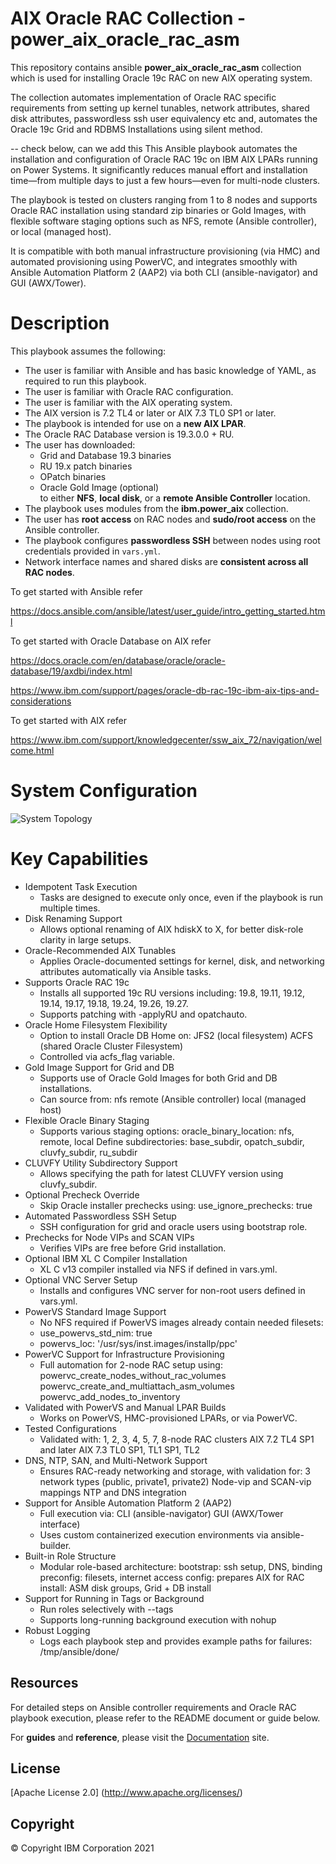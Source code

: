 <!-- This should be the location of the title of the repository, normally the short name -->
# AIX Oracle RAC Collection - power_aix_oracle_rac_asm

This repository contains ansible **power_aix_oracle_rac_asm** collection which is used for installing Oracle 19c RAC on new AIX operating system.

The collection automates implementation of Oracle RAC specific requirements from setting up kernel tunables, network attributes, shared disk attributes, passwordless ssh user equivalency etc and, automates the Oracle 19c Grid and RDBMS Installations using silent method.

-- check below, can we add this 
This Ansible playbook automates the installation and configuration of Oracle RAC 19c on IBM AIX LPARs running on Power Systems. It significantly reduces manual effort and installation time—from multiple days to just a few hours—even for multi-node clusters.

The playbook is tested on clusters ranging from 1 to 8 nodes and supports Oracle RAC installation using standard zip binaries or Gold Images, with flexible software staging options such as NFS, remote (Ansible controller), or local (managed host).

It is compatible with both manual infrastructure provisioning (via HMC) and automated provisioning using PowerVC, and integrates smoothly with Ansible Automation Platform 2 (AAP2) via both CLI (ansible-navigator) and GUI (AWX/Tower).

# Description

This playbook assumes the following:

- The user is familiar with Ansible and has basic knowledge of YAML, as required to run this playbook.
- The user is familiar with Oracle RAC configuration.
- The user is familiar with the AIX operating system.
- The AIX version is 7.2 TL4 or later or AIX 7.3 TL0 SP1 or later.  
- The playbook is intended for use on a **new AIX LPAR**.
- The Oracle RAC Database version is 19.3.0.0 + RU.
- The user has downloaded:
  - Grid and Database 19.3 binaries
  - RU 19.x patch binaries
  - OPatch binaries
  - Oracle Gold Image (optional)  
  to either **NFS**, **local disk**, or a **remote Ansible Controller** location.
- The playbook uses modules from the **ibm.power_aix** collection.
- The user has **root access** on RAC nodes and **sudo/root access** on the Ansible controller.
- The playbook configures **passwordless SSH** between nodes using root credentials provided in `vars.yml`.
- Network interface names and shared disks are **consistent across all RAC nodes**.

To get started with Ansible refer

https://docs.ansible.com/ansible/latest/user_guide/intro_getting_started.html

To get started with Oracle Database on AIX refer

https://docs.oracle.com/en/database/oracle/oracle-database/19/axdbi/index.html

https://www.ibm.com/support/pages/oracle-db-rac-19c-ibm-aix-tips-and-considerations

To get started with AIX refer

https://www.ibm.com/support/knowledgecenter/ssw_aix_72/navigation/welcome.html



# System Configuration

![System Topology](https://github.com/sudhisk/power-aix-oracle-rac-asm/blob/development/pics/System_Configuration.png)

# Key Capabilities

-  Idempotent Task Execution
   - Tasks are designed to execute only once, even if the playbook is run multiple times.
-  Disk Renaming Support
   - Allows optional renaming of AIX hdiskX to <prefix>X, for better disk-role clarity in large setups.
-  Oracle-Recommended AIX Tunables
   - Applies Oracle-documented settings for kernel, disk, and networking attributes automatically via Ansible tasks.
-  Supports Oracle RAC 19c
   - Installs all supported 19c RU versions including:
     19.8, 19.11, 19.12, 19.14, 19.17, 19.18, 19.24, 19.26, 19.27.
   - Supports patching with -applyRU and opatchauto.
-  Oracle Home Filesystem Flexibility
   - Option to install Oracle DB Home on:
       JFS2 (local filesystem)
       ACFS (shared Oracle Cluster Filesystem)
   - Controlled via acfs_flag variable.
-  Gold Image Support for Grid and DB
   - Supports use of Oracle Gold Images for both Grid and DB installations.
   - Can source from:
	nfs
	remote (Ansible controller)
	local (managed host)
-  Flexible Oracle Binary Staging
   - Supports various staging options:
	oracle_binary_location: nfs, remote, local
	Define subdirectories: base_subdir, opatch_subdir, cluvfy_subdir, ru_subdir
-  CLUVFY Utility Subdirectory Support
   - Allows specifying the path for latest CLUVFY version using cluvfy_subdir.
-  Optional Precheck Override
   - Skip Oracle installer prechecks using:
  	 use_ignore_prechecks: true
-  Automated Passwordless SSH Setup
   - SSH configuration for grid and oracle users using bootstrap role.
-  Prechecks for Node VIPs and SCAN VIPs
   - Verifies VIPs are free before Grid installation.
-  Optional IBM XL C Compiler Installation
   - XL C v13 compiler installed via NFS if defined in vars.yml.
-  Optional VNC Server Setup
   - Installs and configures VNC server for non-root users defined in vars.yml.
-  PowerVS Standard Image Support
   - No NFS required if PowerVS images already contain needed filesets:
   - use_powervs_std_nim: true
   - powervs_loc: '/usr/sys/inst.images/installp/ppc'
-  PowerVC Support for Infrastructure Provisioning
   - Full automation for 2-node RAC setup using:
	 powervc_create_nodes_without_rac_volumes
	 powervc_create_and_multiattach_asm_volumes
	 powervc_add_nodes_to_inventory
-  Validated with PowerVS and Manual LPAR Builds
   - Works on PowerVS, HMC-provisioned LPARs, or via PowerVC.
-  Tested Configurations
   - Validated with:
	 1, 2, 3, 4, 5, 7, 8-node RAC clusters
	 AIX 7.2 TL4 SP1 and later
	 AIX 7.3 TL0 SP1, TL1 SP1, TL2
-  DNS, NTP, SAN, and Multi-Network Support
   - Ensures RAC-ready networking and storage, with validation for:
	 3 network types (public, private1, private2)
	 Node-vip and SCAN-vip mappings
	 NTP and DNS integration
-  Support for Ansible Automation Platform 2 (AAP2)
   - Full execution via:
	 CLI (ansible-navigator)
	 GUI (AWX/Tower interface)
   - Uses custom containerized execution environments via ansible-builder.
-  Built-in Role Structure
   - Modular role-based architecture:
	 bootstrap: ssh setup, DNS, binding
	 preconfig: filesets, internet access
	 config: prepares AIX for RAC
	 install: ASM disk groups, Grid + DB install
-  Support for Running in Tags or Background
   - Run roles selectively with --tags
   - Supports long-running background execution with nohup
-  Robust Logging
   - Logs each playbook step and provides example paths for failures:
     /tmp/ansible/done/

## Resources
For detailed steps on Ansible controller requirements and Oracle RAC playbook execution, please refer to the README document or guide below.

For **guides** and **reference**, please visit the [Documentation](https://github.com/IBM/power-aix-oracle-rac-asm/tree/main/docs/) site.

## License

[Apache License 2.0] (http://www.apache.org/licenses/)
## Copyright

© Copyright IBM Corporation 2021

